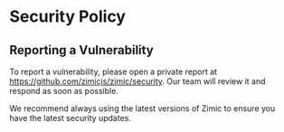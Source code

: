 # Security Policy

## Reporting a Vulnerability

To report a vulnerability, please open a private report at https://github.com/zimicjs/zimic/security. Our team will
review it and respond as soon as possible.

We recommend always using the latest versions of Zimic to ensure you have the latest security updates.
